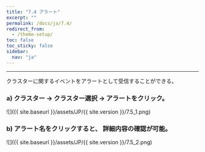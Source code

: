 ```yaml
---
title: "7.4 アラート"
excerpt: ""
permalink: /docs/ja/7.4/
redirect_from:
  - /theme-setup/
toc: false
toc_sticky: false
sidebar:
  nav: "ja"
---
```



---

クラスターに関するイベントをアラートとして受信することができる。

### a\) クラスター → クラスター選択 → アラートをクリック。
![]({{ site.baseurl }}/assets/JP/{{ site.version }}/7.5_1.png)

### b\) アラート名をクリックすると、 詳細内容の確認が可能。
![]({{ site.baseurl }}/assets/JP/{{ site.version }}/7.5_2.png)
